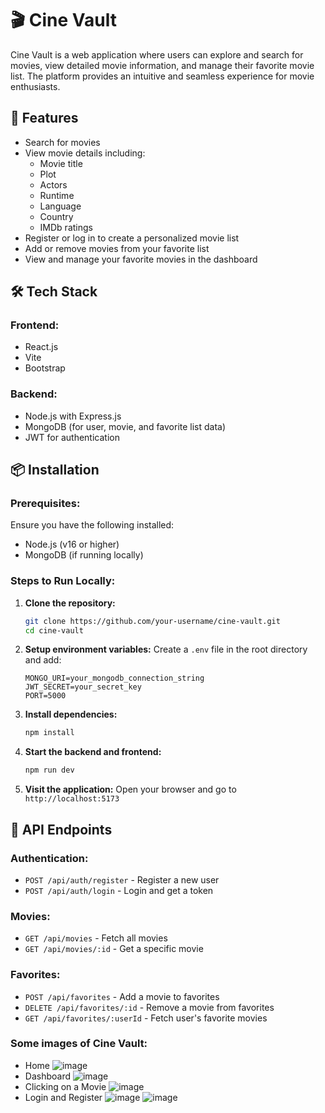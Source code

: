 # 🎬 Cine Vault

Cine Vault is a web application where users can explore and search for movies, view detailed movie information, and manage their favorite movie list. The platform provides an intuitive and seamless experience for movie enthusiasts.

## 🚀 Features

- Search for movies
- View movie details including:
  - Movie title
  - Plot
  - Actors
  - Runtime
  - Language
  - Country
  - IMDb ratings
- Register or log in to create a personalized movie list
- Add or remove movies from your favorite list
- View and manage your favorite movies in the dashboard

## 🛠️ Tech Stack

### Frontend:
- React.js
- Vite
- Bootstrap

### Backend:
- Node.js with Express.js
- MongoDB (for user, movie, and favorite list data)
- JWT for authentication

## 📦 Installation

### Prerequisites:
Ensure you have the following installed:
- Node.js (v16 or higher)
- MongoDB (if running locally)

### Steps to Run Locally:
1. **Clone the repository:**
   ```sh
   git clone https://github.com/your-username/cine-vault.git
   cd cine-vault
   ```

2. **Setup environment variables:**
   Create a `.env` file in the root directory and add:
   ```env
   MONGO_URI=your_mongodb_connection_string
   JWT_SECRET=your_secret_key
   PORT=5000
   ```

3. **Install dependencies:**
   ```sh
   npm install
   ```

4. **Start the backend and frontend:**
   ```sh
   npm run dev
   ```

5. **Visit the application:**
   Open your browser and go to `http://localhost:5173`

## 📜 API Endpoints

### Authentication:
- `POST /api/auth/register` - Register a new user
- `POST /api/auth/login` - Login and get a token

### Movies:
- `GET /api/movies` - Fetch all movies
- `GET /api/movies/:id` - Get a specific movie

### Favorites:
- `POST /api/favorites` - Add a movie to favorites
- `DELETE /api/favorites/:id` - Remove a movie from favorites
- `GET /api/favorites/:userId` - Fetch user's favorite movies

### Some images of Cine Vault:
- Home
 ![image](https://github.com/user-attachments/assets/45d279fe-f7cc-4447-b53b-3cd2ed6bc0e5)
- Dashboard
 ![image](https://github.com/user-attachments/assets/b2919588-3d9a-43ac-ae3e-6b8976397765)
-  Clicking on a Movie
 ![image](https://github.com/user-attachments/assets/81284ea1-b6e6-4c4c-b4c9-86b8bc4a4529)
- Login and Register
 ![image](https://github.com/user-attachments/assets/860727c4-07a4-4320-917b-696015800ce2)
 ![image](https://github.com/user-attachments/assets/fff71d42-f2ed-4b5f-99f6-f3a56817f31e)




